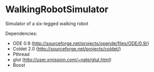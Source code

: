 WalkingRobotSimulator
=====================

Simulator of a six-legged walking robot

Dependencies: 
- ODE 0.9 (http://sourceforge.net/projects/opende/files/ODE/0.9/)
- Coldet 2.0 (http://sourceforge.net/projects/coldet/)
- Pthread
- glut (http://user.xmission.com/~nate/glut.html)
- Boost

